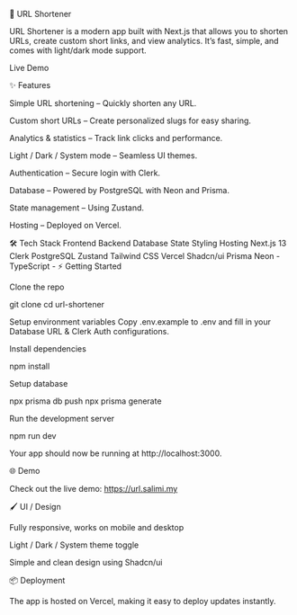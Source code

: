 🚀 URL Shortener

URL Shortener is a modern app built with Next.js that allows you to shorten URLs, create custom short links, and view analytics. It’s fast, simple, and comes with light/dark mode support.

Live Demo

✨ Features

Simple URL shortening – Quickly shorten any URL.

Custom short URLs – Create personalized slugs for easy sharing.

Analytics & statistics – Track link clicks and performance.

Light / Dark / System mode – Seamless UI themes.

Authentication – Secure login with Clerk.

Database – Powered by PostgreSQL with Neon and Prisma.

State management – Using Zustand.

Hosting – Deployed on Vercel.

🛠️ Tech Stack
Frontend	Backend	Database	State	Styling	Hosting
Next.js 13	Clerk	PostgreSQL	Zustand	Tailwind CSS	Vercel
Shadcn/ui	Prisma	Neon	-	TypeScript	-
⚡ Getting Started

Clone the repo

git clone <repo-url>
cd url-shortener


Setup environment variables
Copy .env.example to .env and fill in your Database URL & Clerk Auth configurations.

Install dependencies

npm install


Setup database

npx prisma db push
npx prisma generate


Run the development server

npm run dev


Your app should now be running at http://localhost:3000.

🌐 Demo

Check out the live demo: https://url.salimi.my

🖌️ UI / Design

Fully responsive, works on mobile and desktop

Light / Dark / System theme toggle

Simple and clean design using Shadcn/ui

📦 Deployment

The app is hosted on Vercel, making it easy to deploy updates instantly.
